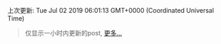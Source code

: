 
  
 上次更新: Tue Jul 02 2019 06:01:13 GMT+0000 (Coordinated Universal Time) 

 > 仅显示一小时内更新的post, [更多...](screenshots/)
  